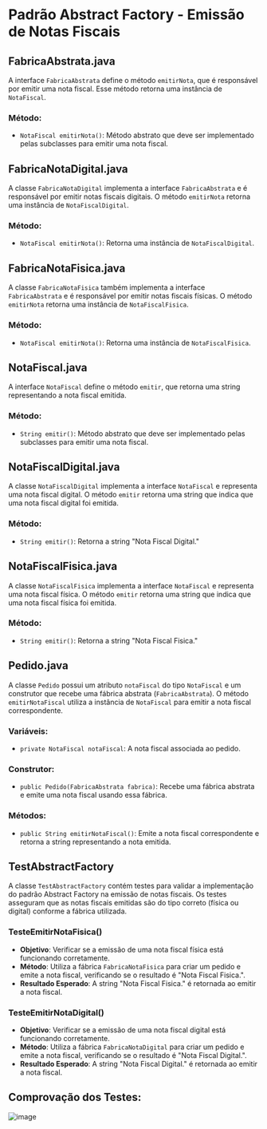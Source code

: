 # Padrão Abstract Factory - Emissão de Notas Fiscais
## FabricaAbstrata.java
A interface `FabricaAbstrata` define o método `emitirNota`, que é responsável por emitir uma nota fiscal. Esse método retorna uma instância de `NotaFiscal`.

### Método:
-   `NotaFiscal emitirNota()`: Método abstrato que deve ser implementado pelas subclasses para emitir uma nota fiscal.
  
## FabricaNotaDigital.java
A classe `FabricaNotaDigital` implementa a interface `FabricaAbstrata` e é responsável por emitir notas fiscais digitais. O método `emitirNota` retorna uma instância de `NotaFiscalDigital`.

### Método:
-   `NotaFiscal emitirNota()`: Retorna uma instância de `NotaFiscalDigital`.
  
## FabricaNotaFisica.java
A classe `FabricaNotaFisica` também implementa a interface `FabricaAbstrata` e é responsável por emitir notas fiscais físicas. O método `emitirNota` retorna uma instância de `NotaFiscalFisica`.

### Método:
-   `NotaFiscal emitirNota()`: Retorna uma instância de `NotaFiscalFisica`.
  
## NotaFiscal.java
A interface `NotaFiscal` define o método `emitir`, que retorna uma string representando a nota fiscal emitida.

### Método:
-   `String emitir()`: Método abstrato que deve ser implementado pelas subclasses para emitir uma nota fiscal.

## NotaFiscalDigital.java
A classe `NotaFiscalDigital` implementa a interface `NotaFiscal` e representa uma nota fiscal digital. O método `emitir` retorna uma string que indica que uma nota fiscal digital foi emitida.

### Método:
-   `String emitir()`: Retorna a string "Nota Fiscal Digital."
  
## NotaFiscalFisica.java
A classe `NotaFiscalFisica` implementa a interface `NotaFiscal` e representa uma nota fiscal física. O método `emitir` retorna uma string que indica que uma nota fiscal física foi emitida.

### Método:
-   `String emitir()`: Retorna a string "Nota Fiscal Fisica."
  
## Pedido.java
A classe `Pedido` possui um atributo `notaFiscal` do tipo `NotaFiscal` e um construtor que recebe uma fábrica abstrata (`FabricaAbstrata`). O método `emitirNotaFiscal` utiliza a instância de `NotaFiscal` para emitir a nota fiscal correspondente.

### Variáveis:
-   `private NotaFiscal notaFiscal`: A nota fiscal associada ao pedido.

### Construtor:
-   `public Pedido(FabricaAbstrata fabrica)`: Recebe uma fábrica abstrata e emite uma nota fiscal usando essa fábrica.

### Métodos:
-   `public String emitirNotaFiscal()`: Emite a nota fiscal correspondente e retorna a string representando a nota emitida.

## TestAbstractFactory
A classe `TestAbstractFactory` contém testes para validar a implementação do padrão Abstract Factory na emissão de notas fiscais. Os testes asseguram que as notas fiscais emitidas são do tipo correto (física ou digital) conforme a fábrica utilizada.

### TesteEmitirNotaFisica()
-   **Objetivo**: Verificar se a emissão de uma nota fiscal física está funcionando corretamente.
-   **Método**: Utiliza a fábrica `FabricaNotaFisica` para criar um pedido e emite a nota fiscal, verificando se o resultado é "Nota Fiscal Fisica.".
-   **Resultado Esperado**: A string "Nota Fiscal Fisica." é retornada ao emitir a nota fiscal.

### TesteEmitirNotaDigital()
-   **Objetivo**: Verificar se a emissão de uma nota fiscal digital está funcionando corretamente.
-   **Método**: Utiliza a fábrica `FabricaNotaDigital` para criar um pedido e emite a nota fiscal, verificando se o resultado é "Nota Fiscal Digital.".
-   **Resultado Esperado**: A string "Nota Fiscal Digital." é retornada ao emitir a nota fiscal.

## Comprovação dos Testes:
![image](https://github.com/JotaVS/AtividadePadraoProjeto/assets/114262723/eb3c3599-6e75-464a-9ef8-9eae2a0a42d5)

